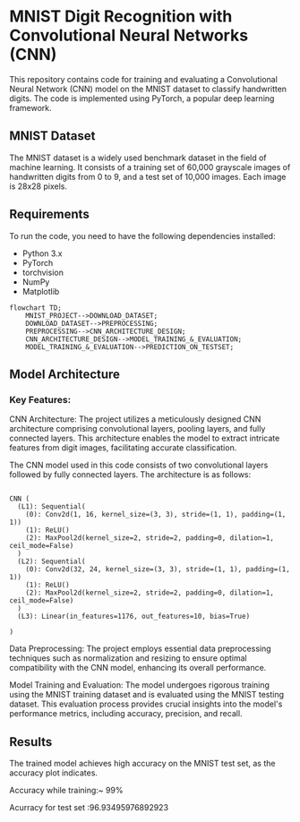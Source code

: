 # MNIST Digit Recognition with Convolutional Neural Networks (CNN)

This repository contains code for training and evaluating a Convolutional Neural Network (CNN) model on the MNIST dataset to classify handwritten digits. The code is implemented using PyTorch, a popular deep learning framework.

## MNIST Dataset

The MNIST dataset is a widely used benchmark dataset in the field of machine learning. It consists of a training set of 60,000 grayscale images of handwritten digits from 0 to 9, and a test set of 10,000 images. Each image is 28x28 pixels.

## Requirements

To run the code, you need to have the following dependencies installed:

- Python 3.x
- PyTorch
- torchvision
- NumPy
- Matplotlib


```mermaid
flowchart TD;
    MNIST_PROJECT-->DOWNLOAD_DATASET;
    DOWNLOAD_DATASET-->PREPROCESSING;
    PREPROCESSING-->CNN_ARCHITECTURE_DESIGN;
    CNN_ARCHITECTURE_DESIGN-->MODEL_TRAINING_&_EVALUATION;
    MODEL_TRAINING_&_EVALUATION-->PREDICTION_ON_TESTSET;    
```


## Model Architecture

### Key Features:

CNN Architecture: The project utilizes a meticulously designed CNN architecture comprising convolutional layers, pooling layers, and fully connected layers. This architecture enables the model to extract intricate features from digit images, facilitating accurate classification.

The CNN model used in this code consists of two convolutional layers followed by fully connected layers. The architecture is as follows:
```

CNN (
  (L1): Sequential(
    (0): Conv2d(1, 16, kernel_size=(3, 3), stride=(1, 1), padding=(1, 1))
    (1): ReLU()
    (2): MaxPool2d(kernel_size=2, stride=2, padding=0, dilation=1, ceil_mode=False)
  )
  (L2): Sequential(
    (0): Conv2d(32, 24, kernel_size=(3, 3), stride=(1, 1), padding=(1, 1))
    (1): ReLU()
    (2): MaxPool2d(kernel_size=2, stride=2, padding=0, dilation=1, ceil_mode=False)
  )
  (L3): Linear(in_features=1176, out_features=10, bias=True)
 
)

```



Data Preprocessing: The project employs essential data preprocessing techniques such as normalization and resizing to ensure optimal compatibility with the CNN model, enhancing its overall performance.


Model Training and Evaluation: The model undergoes rigorous training using the MNIST training dataset and is evaluated using the MNIST testing dataset. This evaluation process provides crucial insights into the model's performance metrics, including accuracy, precision, and recall.


## Results

The trained model achieves high accuracy on the MNIST test set, as the accuracy plot indicates.

Accuracy while training:~ 99%


Acurracy for test set :96.93495976892923

